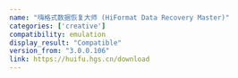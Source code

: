 ```yaml
---
name: "嗨格式数据恢复大师 (HiFormat Data Recovery Master)"
categories: ['creative']
compatibility: emulation
display_result: "Compatible"
version_from: "3.0.0.106"
link: https://huifu.hgs.cn/download
---
```

